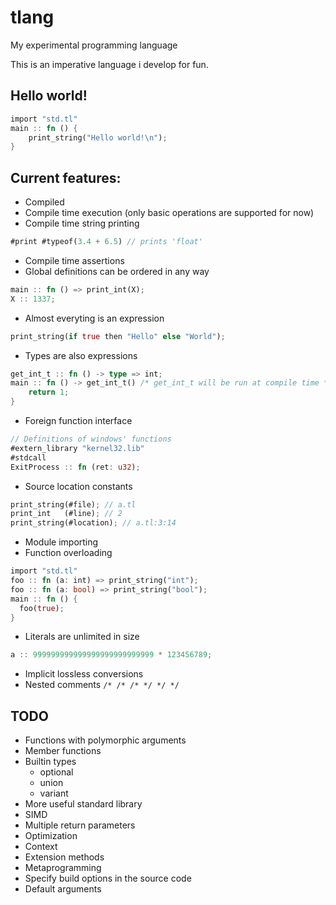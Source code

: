 # tlang
My experimental programming language

This is an imperative language i develop for fun.

## Hello world!
```rs
import "std.tl"
main :: fn () {
    print_string("Hello world!\n");
}
```

## Current features:
* Compiled
* Compile time execution (only basic operations are supported for now)
* Compile time string printing
```rs
#print #typeof(3.4 + 6.5) // prints 'float'
```
* Compile time assertions
* Global definitions can be ordered in any way
```rs
main :: fn () => print_int(X);
X :: 1337;
```
* Almost everyting is an expression
```rs
print_string(if true then "Hello" else "World");
```
* Types are also expressions
```rs
get_int_t :: fn () -> type => int;
main :: fn () -> get_int_t() /* get_int_t will be run at compile time */ {
    return 1;
}
```
* Foreign function interface
```rs
// Definitions of windows' functions
#extern_library "kernel32.lib"
#stdcall
ExitProcess :: fn (ret: u32);
```
* Source location constants
```rs
print_string(#file); // a.tl
print_int   (#line); // 2
print_string(#location); // a.tl:3:14
```
* Module importing
* Function overloading
```rs
import "std.tl"
foo :: fn (a: int) => print_string("int");
foo :: fn (a: bool) => print_string("bool");
main :: fn () {
  foo(true);
}
```
* Literals are unlimited in size
```rs
a :: 999999999999999999999999999 * 123456789;
```
* Implicit lossless conversions
* Nested comments `/* /* /* */ */ */`

## TODO
* Functions with polymorphic arguments
* Member functions
* Builtin types
  * optional
  * union
  * variant
* More useful standard library
* SIMD
* Multiple return parameters
* Optimization
* Context
* Extension methods
* Metaprogramming
* Specify build options in the source code
* Default arguments
